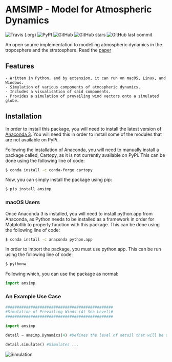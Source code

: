# AMSIMP - Model for Atmospheric Dynamics

![Travis (.org)](https://img.shields.io/travis/amsimp/amsimp.svg?style=for-the-badge)
![PyPI](https://img.shields.io/pypi/v/amsimp.svg?style=for-the-badge)
![GitHub](https://img.shields.io/github/license/amsimp/amsimp.svg?style=for-the-badge)
![GitHub stars](https://img.shields.io/github/stars/amsimp/amsimp.svg?style=for-the-badge)
![GitHub last commit](https://img.shields.io/github/last-commit/amsimp/amsimp.svg?style=for-the-badge)

An open source implementation to modelling atmospheric dynamics in the troposphere and the stratosphere. Read the [paper](https://github.com/amsimp/papers/raw/master/SciFest/Project%20Book/main.pdf)

## Features
	- Written in Python, and by extension, it can run on macOS, Linux, and Windows.
	- Simulation of various components of atmospheric dynamics.
	- Includes a visualisation of said components.
	- Provides a simulation of prevailing wind vectors onto a simulated globe.

## Installation
In order to install this package, you will need to install the latest version of [Anaconda 3](https://www.anaconda.com/distribution/). You will need this in order to install some of the modules that are not available on PyPi.

Following the installation of Anaconda, you will need to manually install a package called, Cartopy, as it is not currently available on PyPi. This can be done using the following line of code:

```bash
$ conda install -c conda-forge cartopy 
```

Now, you can simply install the package using pip:

```bash
$ pip install amsimp 
```

### macOS Users
Once Anaconda 3 is installed, you will need to install python.app from Anaconda, as Python needs to be installed as a framework in order for Matplotlib to properly function with this package. This can be done using the following line of code:

```bash
$ conda install -c anaconda python.app 
```

In order to import the package, you must use python.app. This can be run using the following line of code:

```bash
$ pythonw
```

Following which, you can use the package as normal:

```python
import amsimp
```

### An Example Use Case
```python
###############################################
#Simulation of Prevailing Winds (At Sea Level)#
###############################################

import amsimp

detail = amsimp.Dynamics(4) #Defines the level of detail that will be used in the simulation.

detail.simulate() #Simulates ...
```

![Simulation](https://github.com/amsimp/papers/raw/master/SciFest_Regional/Project_Book/Images/globe.png)